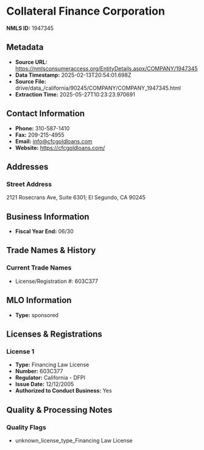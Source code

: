 # Collateral Finance Corporation

**NMLS ID:** 1947345

## Metadata
- **Source URL:** https://nmlsconsumeraccess.org/EntityDetails.aspx/COMPANY/1947345
- **Data Timestamp:** 2025-02-13T20:54:01.698Z
- **Source File:** drive/data_/california/90245/COMPANY/COMPANY_1947345.html
- **Extraction Time:** 2025-05-27T10:23:23.970691

## Contact Information
- **Phone:** 310-587-1410
- **Fax:** 209-215-4955
- **Email:** info@cfcgoldloans.com
- **Website:** https://cfcgoldloans.com/

## Addresses
### Street Address
2121 Rosecrans Ave, Suite 6301; El Segundo, CA 90245

## Business Information
- **Fiscal Year End:** 06/30

## Trade Names & History
### Current Trade Names
- License/Registration #: 603C377

## MLO Information
- **Type:** sponsored

## Licenses & Registrations

### License 1
- **Type:** Financing Law License
- **Number:** 603C377
- **Regulator:** California - DFPI
- **Issue Date:** 12/12/2005
- **Authorized to Conduct Business:** Yes

## Quality & Processing Notes
### Quality Flags
- unknown_license_type_Financing Law License
